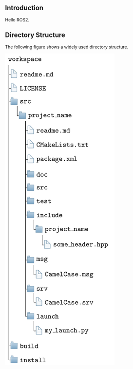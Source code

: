 
## Introduction

Hello ROS2.

## Directory Structure
The following figure shows a widely
used directory structure.

![directory structure](doc/ros.png)
